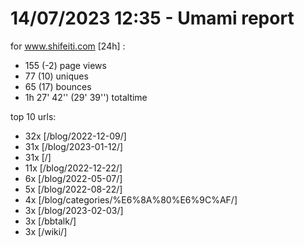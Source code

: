 # 14/07/2023 12:35 - Umami report
for www.shifeiti.com [24h] :

 - 155 (-2) page views
 - 77 (10) uniques
 - 65 (17) bounces
 - 1h 27' 42'' (29' 39'') totaltime


top 10 urls:
 - 32x [/blog/2022-12-09/]
 - 31x [/blog/2023-01-12/]
 - 31x [/]
 - 11x [/blog/2022-12-22/]
 - 6x [/blog/2022-05-07/]
 - 5x [/blog/2022-08-22/]
 - 4x [/blog/categories/%E6%8A%80%E6%9C%AF/]
 - 3x [/blog/2023-02-03/]
 - 3x [/bbtalk/]
 - 3x [/wiki/]



